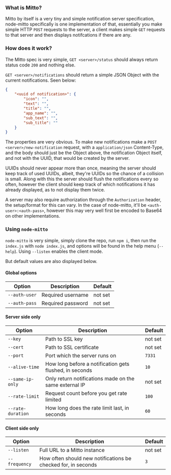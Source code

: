 ### What is Mitto?

Mitto by itself is a very tiny and simple notification server
specification, node-mitto specifically is one implementation of that,
essentially you make simple HTTP `POST` requests to the server, a client
makes simple `GET` requests to that server and then displays
notifcations if there are any.

### How does it work?

The Mitto spec is very simple, `GET <server>/status` should always
return status code `200` and nothing else.

`GET <server>/notifications` should return a simple JSON Object with the
current notifications. Seen below:

```json
{
	"<uuid of notification>": {
		"icon": "",
		"text": "",
		"title": "",
		"app_name": "",
		"sub_text": "",
		"sub_title": ""
	}
}
```

The properties are very obvious. To make new notifications make a `POST
<server>/new-notification` request, with a `application/json`
Content-Type, and the body should just be the Object above, the
notification Object itself, and not with the UUID, that would be created
by the server.

UUIDs should never appear more than once, meaning the server should keep
track of used UUIDs, albeit, they're UUIDs so the chance of a collision
is small. Along with this the server should flush the notifications
every so often, however the client should keep track of which
notifications it has already displayed, as to not display them twice.

A server may also require authorization through the `Authorization`
header, the setup/format for this can vary. In the case of node-mitto,
it'll be `<auth-user>:<auth-pass>`, however this may very well first be
encoded to Base64 on other implementations.

### Using `node-mitto`

`node-mitto` is very simple, simply clone the repo, run `npm i`, then
run the `index.js` with `node index.js`, and options will be found in
the help menu (`--help`). Using `--listen` enables the client mode.

But default values are also displayed below.

#### Global options

| Option      | Description | Default |
|-------------|-------------|---------|
| `--auth-user` | Required username | not set |
| `--auth-pass` | Required password | not set |

#### Server side only

| Option          | Description | Default |
|-----------------|-------------|---------|
| `--key`           | Path to SSL key | not set |
| `--cert`          | Path to SSL certificate | not set |
| `--port`          | Port which the server runs on | `7331` |
| `--alive-time`    | How long before a notification gets flushed, in seconds | `10` |
| `--same-ip-only`  | Only return notifications made on the same external IP | not set |
| `--rate-limit`    | Request count before you get rate limited | `100` |
| `--rate-duration` | How long does the rate limit last, in seconds | `60` |

#### Client side only

| Option      | Description | Default |
|-------------|-------------|---------|
| `--listen`    | Full URL to a Mitto instance | not set |
| `--frequency` | How often should new notifications be checked for, in seconds | `3` |
